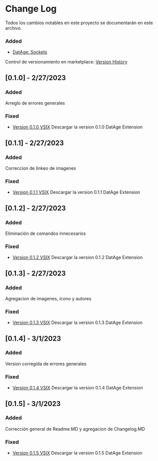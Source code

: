 # Change Log
Todos los cambios notables en este proyecto se documentarán en este archivo.
 
### Added

- [DatAge: Sockets](https://datage-production.up.railway.app/)

Control de versionamiento en marketplace: [Version History](https://marketplace.visualstudio.com/items?itemName=MarioNeta.datage--sockets&ssr=false#version-history)
 
## [0.1.0] - 2/27/2023
 
### Added

Arreglo de errores generales
 
### Fixed
 
- [Version 0.1.0 VSIX](https://marketplace.visualstudio.com/_apis/public/gallery/publishers/MarioNeta/vsextensions/datage--sockets/0.1.0/vspackage)
  Descargar la version 0.1.0 DatAge Extension
 
## [0.1.1] - 2/27/2023
 
### Added

Correccion de linkeo de imagenes
 
### Fixed
 
- [Version 0.1.1 VSIX](https://marketplace.visualstudio.com/_apis/public/gallery/publishers/MarioNeta/vsextensions/datage--sockets/0.1.1/vspackage)
  Descargar la version 0.1.1 DatAge Extension

## [0.1.2] - 2/27/2023
 
### Added

Eliminación de comandos innecesarios
 
### Fixed
 
- [Version 0.1.2 VSIX](https://marketplace.visualstudio.com/_apis/public/gallery/publishers/MarioNeta/vsextensions/datage--sockets/0.1.2/vspackage)
  Descargar la version 0.1.2 DatAge Extension

## [0.1.3] - 2/27/2023
 
### Added

Agregacion de imagenes, ícono y autores
 
### Fixed
 
- [Version 0.1.3 VSIX](https://marketplace.visualstudio.com/_apis/public/gallery/publishers/MarioNeta/vsextensions/datage--sockets/0.1.3/vspackage)
  Descargar la version 0.1.3 DatAge Extension

## [0.1.4] - 	3/1/2023
 
### Added

Version corregida de errores generales
 
### Fixed
 
- [Version 0.1.4 VSIX](https://marketplace.visualstudio.com/_apis/public/gallery/publishers/MarioNeta/vsextensions/datage--sockets/0.1.4/vspackage)
  Descargar la version 0.1.4 DatAge Extension

## [0.1.5] - 	3/1/2023
 
### Added

Corrección general de Readme.MD y agregacion de Changelog.MD
 
### Fixed
 
- [Version 0.1.5 VSIX](https://marketplace.visualstudio.com/_apis/public/gallery/publishers/MarioNeta/vsextensions/datage--sockets/0.1.5/vspackage)
  Descargar la version 0.1.5 DatAge Extension